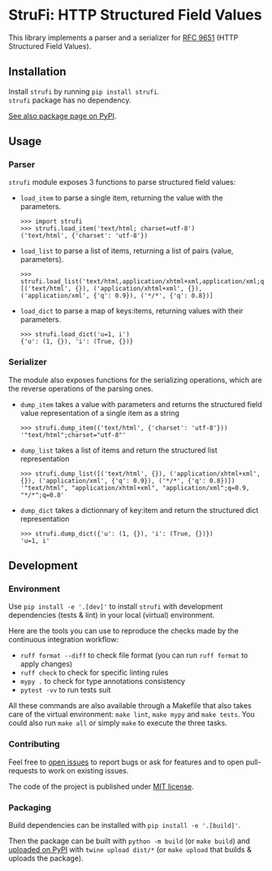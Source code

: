# StruFi: HTTP Structured Field Values

This library implements a parser and a serializer for [RFC 9651](https://www.rfc-editor.org/rfc/rfc9651.html) (HTTP Structured Field Values).


## Installation

Install `strufi` by running `pip install strufi`.  
`strufi` package has no dependency.

[See also package page on PyPI](https://pypi.org/project/strufi/).


## Usage

### Parser

`strufi` module exposes 3 functions to parse structured field values:

- `load_item` to parse a single item, returning the value with the parameters.
    ```pycon
    >>> import strufi
    >>> strufi.load_item('text/html; charset=utf-8')
    ('text/html', {'charset': 'utf-8'})
    ```
- `load_list` to parse a list of items, returning a list of pairs (value, parameters).
    ```pycon
    >>> strufi.load_list('text/html,application/xhtml+xml,application/xml;q=0.9,*/*;q=0.8')
    [('text/html', {}), ('application/xhtml+xml', {}), ('application/xml', {'q': 0.9}), ('*/*', {'q': 0.8})]
    ```
- `load_dict` to parse a map of keys:items, returning values with their parameters.
    ```pycon
    >>> strufi.load_dict('u=1, i')
    {'u': (1, {}), 'i': (True, {})}
    ```

### Serializer

The module also exposes functions for the serializing operations, which are the reverse operations of the parsing ones.

- `dump_item` takes a value with parameters and returns the structured field value representation of a single item as a string
    ```pycon
    >>> strufi.dump_item(('text/html', {'charset': 'utf-8'}))
    '"text/html";charset="utf-8"'
    ```
- `dump_list` takes a list of items and return the structured list representation
    ```pycon
    >>> strufi.dump_list([('text/html', {}), ('application/xhtml+xml', {}), ('application/xml', {'q': 0.9}), ('*/*', {'q': 0.8})])
    '"text/html", "application/xhtml+xml", "application/xml";q=0.9, "*/*";q=0.8'
    ```
- `dump_dict` takes a dictionnary of key:item and return the structured dict representation
    ```pycon
    >>> strufi.dump_dict({'u': (1, {}), 'i': (True, {})})
    'u=1, i'
    ```

## Development

### Environment

Use `pip install -e '.[dev]'` to install `strufi` with development dependencies (tests & lint) in your local (virtual) environment.

Here are the tools you can use to reproduce the checks made by the continuous integration workflow:

- `ruff format --diff` to check file format (you can run `ruff format` to apply changes)
- `ruff check` to check for specific linting rules
- `mypy .` to check for type annotations consistency
- `pytest -vv` to run tests suit

All these commands are also available through a Makefile that also takes care of the virtual environment: `make lint`, `make mypy` and `make tests`.
You could also run `make all` or simply `make` to execute the three tasks.

### Contributing

Feel free to [open issues](https://github.com/alma/strufi/issues) to report bugs or ask for features and to open pull-requests to work on existing issues.

The code of the project is published under [MIT license](https://github.com/alma/strufi/blob/main/LICENSE).

### Packaging

Build dependencies can be installed with `pip install -e '.[build]'`.

Then the package can be built with `python -m build` (or `make build`) and [uploaded on PyPI](https://pypi.org/project/strufi/) with `twine upload dist/*` (or `make upload` that builds & uploads the package).
